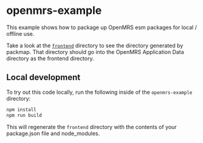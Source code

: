 # openmrs-example

This example shows how to package up OpenMRS esm packages for local / offline use.

Take a look at the [`frontend`](frontend) directory to see the directory generated by packmap. That directory should go into the OpenMRS Application Data directory as the frontend directory.

## Local development
To try out this code locally, run the following inside of the `openmrs-example` directory:

```sh
npm install
npm run build
```

This will regenerate the `frontend` directory with the contents of your package.json file and node_modules.
